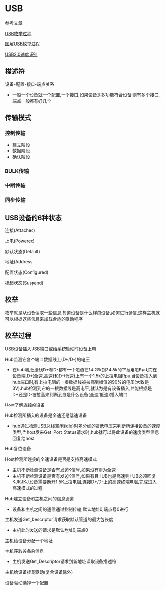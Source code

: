 # USB

参考文章

[USB枚举过程](http://blog.csdn.net/myarrow/article/details/8270029)

[图解USB枚举过程](http://blog.csdn.net/myarrow/article/details/8270060)

[USB2.0速度识别](http://blog.chinaunix.net/xmlrpc.php?r=blog/article&uid=30497107&id=5759712)

## 描述符

设备-配置-接口-端点关系

+ 一般一个设备就一个配置,一个接口,如果设备是多功能符合设备,则有多个接口.端点一般都有好几个

## 传输模式

### 控制传输

+ 建立阶段
+ 数据阶段
+ 确认阶段

### BULK传输

### 中断传输

### 同步传输

## USB设备的6种状态

连接(Attached)

上电(Powered)

默认状态(Default)

地址(Address)

配置状态(Configured)

挂起状态(Suspend)

## 枚举

枚举就是从设备读取一些信息,知道设备是什么样的设备,如何进行通信,这样主机就可以根据这些信息来加载合适的驱动程序

## 枚举过程

USB设备插入USB端口或给系统启动时设备上电

Hub监测它各个端口数据线上(D+/D-)的电压

+ 在hub端,数据线D+和D-都有一个阻值在14.25k到24.8k的下拉电阻Rpd,而在设备端,D+(全速,高速)和D-(低速)上有一个1.5k的上拉电阻Rpu.当设备插入到hub端口时,有上拉电阻的一根数据线被拉高到幅值的90%的电压(大致是3V).hub检测到它的一根数据线是高电平,就认为是有设备插入,并能根据是D+还是D-被拉高来判断到底是什么设备(全速/低速)插入端口

Host了解连接的设备

Hub检测所插入的设备是全速还是低速设备

+ hub通过检测USB总线空闲(Idle)时差分线的高低电压来判断所连接设备的速度类型,当host发来Get_Port_Status请求时,hub就可以将此设备的速度类型信息回复给host

Hub复位设备

Host检测所连接的全速设备是否是支持高速模式

+ 主机不断检测设备是否有发送K信号,如果没有则为全速
+ 主机不断检测设备是否有发送K信号,如果有且HUB也是高速则HUB必须回复KJKJKJ,设备需要断开1.5K上拉电阻,连接D+/D-上的高速终端电阻,完成进入高速模式的过程

Hub建立设备和主机之间的信息通道

+ 设备和主机之间的通信通过控制传输,默认地址0,端点号0进行

主机发送Get_Descriptor请求获取默认管道的最大包长度

+ 主机此时发送的请求是默认地址0,端点0

主机给设备分配一个地址

主机获取设备的信息

+ 主机发送Get_Descriptor请求到新地址读取设备描述符

主机给设备挂载驱动(复合设备除外)

设备驱动选择一个配置
